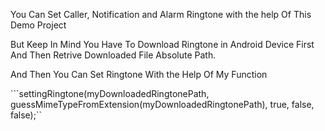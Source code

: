 You Can Set Caller, Notification and Alarm Ringtone with the help Of This Demo Project

But Keep In Mind You Have To Download Ringtone in Android Device First And Then Retrive Downloaded File Absolute Path.

And Then You Can Set Ringtone With the Help Of My Function 

```settingRingtone(myDownloadedRingtonePath, guessMimeTypeFromExtension(myDownloadedRingtonePath), true, false, false);``
